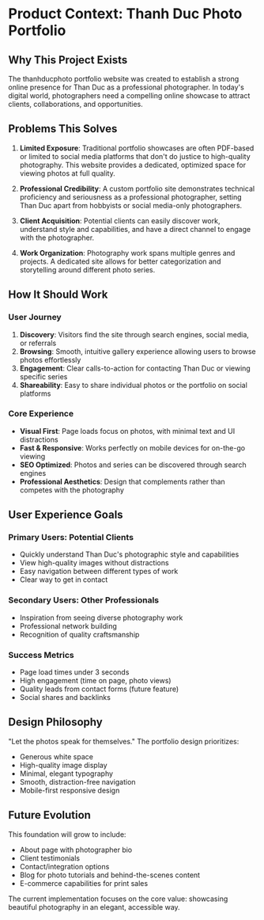 # Product Context: Thanh Duc Photo Portfolio

## Why This Project Exists

The thanhducphoto portfolio website was created to establish a strong online presence for Than Duc as a professional photographer. In today's digital world, photographers need a compelling online showcase to attract clients, collaborations, and opportunities.

## Problems This Solves

1. **Limited Exposure**: Traditional portfolio showcases are often PDF-based or limited to social media platforms that don't do justice to high-quality photography. This website provides a dedicated, optimized space for viewing photos at full quality.

2. **Professional Credibility**: A custom portfolio site demonstrates technical proficiency and seriousness as a professional photographer, setting Than Duc apart from hobbyists or social media-only photographers.

3. **Client Acquisition**: Potential clients can easily discover work, understand style and capabilities, and have a direct channel to engage with the photographer.

4. **Work Organization**: Photography work spans multiple genres and projects. A dedicated site allows for better categorization and storytelling around different photo series.

## How It Should Work

### User Journey
1. **Discovery**: Visitors find the site through search engines, social media, or referrals
2. **Browsing**: Smooth, intuitive gallery experience allowing users to browse photos effortlessly
3. **Engagement**: Clear calls-to-action for contacting Than Duc or viewing specific series
4. **Shareability**: Easy to share individual photos or the portfolio on social platforms

### Core Experience
- **Visual First**: Page loads focus on photos, with minimal text and UI distractions
- **Fast & Responsive**: Works perfectly on mobile devices for on-the-go viewing
- **SEO Optimized**: Photos and series can be discovered through search engines
- **Professional Aesthetics**: Design that complements rather than competes with the photography

## User Experience Goals

### Primary Users: Potential Clients
- Quickly understand Than Duc's photographic style and capabilities
- View high-quality images without distractions
- Easy navigation between different types of work
- Clear way to get in contact

### Secondary Users: Other Professionals
- Inspiration from seeing diverse photography work
- Professional network building
- Recognition of quality craftsmanship

### Success Metrics
- Page load times under 3 seconds
- High engagement (time on page, photo views)
- Quality leads from contact forms (future feature)
- Social shares and backlinks

## Design Philosophy

"Let the photos speak for themselves." The portfolio design prioritizes:
- Generous white space
- High-quality image display
- Minimal, elegant typography
- Smooth, distraction-free navigation
- Mobile-first responsive design

## Future Evolution

This foundation will grow to include:
- About page with photographer bio
- Client testimonials
- Contact/integration options
- Blog for photo tutorials and behind-the-scenes content
- E-commerce capabilities for print sales

The current implementation focuses on the core value: showcasing beautiful photography in an elegant, accessible way.
